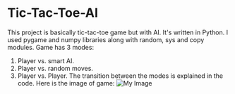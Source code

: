 # Tic-Tac-Toe-AI
This project is basically tic-tac-toe game but with AI. It's written in Python.
I used pygame and numpy libraries along with random, sys and copy modules.
Game has 3 modes:
1. Player vs. smart AI.
2. Player vs. random moves.
3. Player vs. Player.
The transition between the modes is explained in the code.
Here is the image of game:
![My Image](my-image.jpg)
